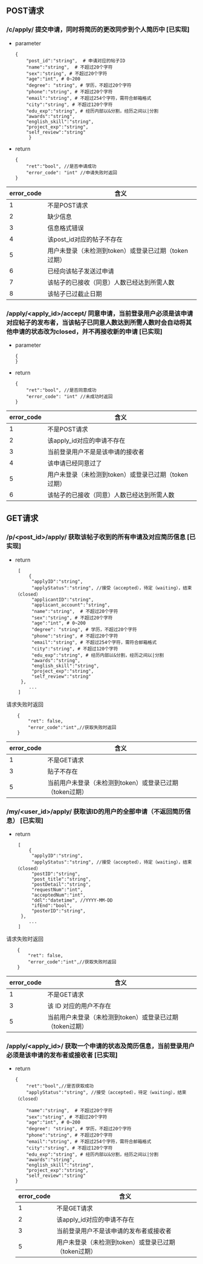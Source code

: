 ## POST请求

### /c/apply/ 提交申请，同时将简历的更改同步到个人简历中  [已实现]

- parameter

  ```
  {
      "post_id":"string",  # 申请对应的帖子ID
      "name":"string",  # 不超过20个字符
      "sex":"string", # 不超过20个字符
      "age":"int", # 0~200
      "degree": "string", # 学历，不超过20个字符
      "phone":"string", # 不超过20个字符
      "email":"string", # 不超过254个字符，需符合邮箱格式
      "city":"string", # 不超过120个字符
      "edu_exp":"string", # 经历内部以&分割，经历之间以|分割
      "awards":"string", 
      "english_skill":"string",
      "project_exp":"string",
      "self_review":"string"
       }
  ```

- return

  ```
  {
      "ret":"bool", //是否申请成功
      "error_code": "int" //申请失败时返回
  }
  ```

| error_code | 含义                                                 |
| ---------- | ---------------------------------------------------- |
| 1          | 不是POST请求                                         |
| 2          | 缺少信息                                             |
| 3          | 信息格式错误                                         |
| 4          | 该post_id对应的帖子不存在                            |
| 5          | 用户未登录（未检测到token）或登录已过期（token过期） |
| 6          | 已经向该帖子发送过申请                               |
| 7          | 该帖子的已接收（同意）人数已经达到所需人数           |
| 8          | 该帖子已过截止日期                                   |

### /apply/\<apply_id\>/accept/ 同意申请，当前登录用户必须是该申请对应帖子的发布者，当该帖子已同意人数达到所需人数时会自动将其他申请的状态改为closed，并不再接收新的申请 [已实现]

- parameter

  ```
  {
  }
  
  ```

- return

  ```
  {
      "ret":"bool", //是否同意成功
      "error_code": "int" //未成功时返回
  }
  ```

| error_code | 含义                                                 |
| ---------- | ---------------------------------------------------- |
| 1          | 不是POST请求                                         |
| 2          | 该apply_id对应的申请不存在                           |
| 3          | 当前登录用户不是是该申请的接收者                     |
| 4          | 该申请已经同意过了                                   |
| 5          | 用户未登录（未检测到token）或登录已过期（token过期） |
| 6          | 该帖子的已接收（同意）人数已经达到所需人数           |

## GET请求

### /p/\<post_id\>/apply/ 获取该帖子收到的所有申请及对应简历信息 [已实现]

- return 

  ```
   [
       {
        "applyID":"string",
        "applyStatus":"string", //接受（accepted），待定（waiting），结束（closed）
        "applicantID":"string",
        "applicant_account":"string",
        "name":"string",  # 不超过20个字符
        "sex":"string", # 不超过20个字符
        "age":"int", # 0~200
        "degree": "string", # 学历，不超过20个字符
        "phone":"string", # 不超过20个字符
        "email":"string", # 不超过254个字符，需符合邮箱格式
        "city":"string", # 不超过120个字符
        "edu_exp":"string", # 经历内部以&分割，经历之间以|分割
        "awards":"string", 
        "english_skill":"string",
        "project_exp":"string",
        "self_review":"string"
  	},
       ...
   ]
  ```

 请求失败时返回

```
    {
        "ret": false,
        "error_code":"int",//获取失败时返回
  	}
```

| error_code | 含义                                                     |
| ---------- | -------------------------------------------------------- |
| 1          | 不是GET请求                                              |
| 3          | 贴子不存在                                               |
| 5          | 当前用户未登录（未检测到token）或登录已过期（token过期） |

### /my/\<user_id\>/apply/ 获取该ID的用户的全部申请（不返回简历信息） [已实现]

- return

  ```
   [
       {
        "applyID":"string",
        "applyStatus":"string", //接受（accepted），待定（waiting），结束（closed）
        "postID":"string",
        "post_title":"string",
        "postDetail":"string",
        "requestNum":"int",
        "acceptedNum":"int",
        "ddl":"datetime", //YYYY-MM-DD
        "ifEnd":"bool",
        "posterID":"string",
  	},
       ...
   ]
  ```

 请求失败时返回

```
    {
        "ret": false,
        "error_code":"int",//获取失败时返回
  	}
```

| error_code | 含义                                                     |
| ---------- | -------------------------------------------------------- |
| 1          | 不是GET请求                                              |
| 3          | 该 ID 对应的用户不存在                                   |
| 5          | 当前用户未登录（未检测到token）或登录已过期（token过期） |

### /apply/\<apply_id\>/ 获取一个申请的状态及简历信息，当前登录用户必须是该申请的发布者或接收者 [已实现]

- return

  ```
  {
      "ret":"bool",//是否获取成功
      "applyStatus":"string", //接受（accepted），待定（waiting），结束（closed）
      
      "name":"string",  # 不超过20个字符
      "sex":"string", # 不超过20个字符
      "age":"int", # 0~200
      "degree": "string", # 学历，不超过20个字符
      "phone":"string", # 不超过20个字符
      "email":"string", # 不超过254个字符，需符合邮箱格式
      "city":"string", # 不超过120个字符
      "edu_exp":"string", # 经历内部以&分割，经历之间以|分割
      "awards":"string", 
      "english_skill":"string",
      "project_exp":"string",
      "self_review":"string"
  }
  ```

  | error_code | 含义                                                 |
  | ---------- | ---------------------------------------------------- |
  | 1          | 不是GET请求                                          |
  | 2          | 该apply_id对应的申请不存在                           |
  | 3          | 当前登录用户不是该申请的发布者或接收者               |
  | 5          | 用户未登录（未检测到token）或登录已过期（token过期） |

